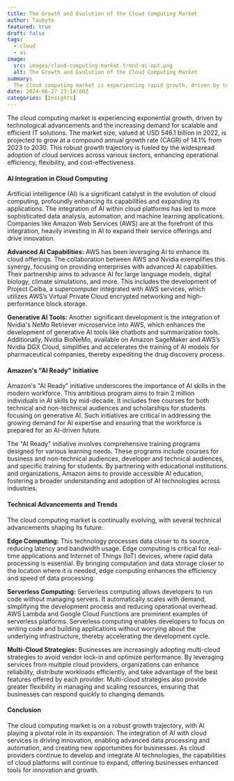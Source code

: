 ```yaml
---
title: The Growth and Evolution of the Cloud Computing Market
author: Taubyte
featured: true
draft: false
tags:
  - cloud
  - ai
image:
  src: images/cloud-computing-market-trend-ai-opt.png
  alt: The Growth and Evolution of the Cloud Computing Market
summary:
  The cloud computing market is experiencing rapid growth, driven by technological advancements and the increasing demand for scalable and efficient IT solutions. With a projected CAGR of 14.1% from 2023 to 2030, this expansion is fueled by the integration of artificial intelligence (AI) within cloud platforms, enhancing capabilities in data analysis, automation, and machine learning applications. Companies like Amazon Web Services (AWS) are at the forefront, leveraging AI to drive innovation and expand their service offerings. As AI becomes more integral to cloud computing, businesses are better equipped to navigate the digital landscape, fostering operational efficiency and opening new avenues for growth and development.
date: 2024-06-27 23:14:00Z
categories: [Insights]
---
```



The cloud computing market is experiencing exponential growth, driven by technological advancements and the increasing demand for scalable and efficient IT solutions. The market size, valued at USD 546.1 billion in 2022, is projected to grow at a compound annual growth rate (CAGR) of 14.1% from 2023 to 2030. This robust growth trajectory is fueled by the widespread adoption of cloud services across various sectors, enhancing operational efficiency, flexibility, and cost-effectiveness.

#### AI Integration in Cloud Computing

Artificial intelligence (AI) is a significant catalyst in the evolution of cloud computing, profoundly enhancing its capabilities and expanding its applications. The integration of AI within cloud platforms has led to more sophisticated data analysis, automation, and machine learning applications. Companies like Amazon Web Services (AWS) are at the forefront of this integration, heavily investing in AI to expand their service offerings and drive innovation.

**Advanced AI Capabilities:** AWS has been leveraging AI to enhance its cloud offerings. The collaboration between AWS and Nvidia exemplifies this synergy, focusing on providing enterprises with advanced AI capabilities. Their partnership aims to advance AI for large language models, digital biology, climate simulations, and more. This includes the development of Project Ceiba, a supercomputer integrated with AWS services, which utilizes AWS’s Virtual Private Cloud encrypted networking and high-performance block storage.

**Generative AI Tools:** Another significant development is the integration of Nvidia's NeMo Retriever microservice into AWS, which enhances the development of generative AI tools like chatbots and summarization tools. Additionally, Nvidia BioNeMo, available on Amazon SageMaker and AWS’s Nvidia DGX Cloud, simplifies and accelerates the training of AI models for pharmaceutical companies, thereby expediting the drug discovery process.

#### Amazon's "AI Ready" Initiative

Amazon's "AI Ready" initiative underscores the importance of AI skills in the modern workforce. This ambitious program aims to train 2 million individuals in AI skills by mid-decade. It includes free courses for both technical and non-technical audiences and scholarships for students focusing on generative AI. Such initiatives are critical in addressing the growing demand for AI expertise and ensuring that the workforce is prepared for an AI-driven future.

The "AI Ready" initiative involves comprehensive training programs designed for various learning needs. These programs include courses for business and non-technical audiences, developer and technical audiences, and specific training for students. By partnering with educational institutions and organizations, Amazon aims to provide accessible AI education, fostering a broader understanding and adoption of AI technologies across industries.

#### Technical Advancements and Trends

The cloud computing market is continually evolving, with several technical advancements shaping its future:

**Edge Computing:** This technology processes data closer to its source, reducing latency and bandwidth usage. Edge computing is critical for real-time applications and Internet of Things (IoT) devices, where rapid data processing is essential. By bringing computation and data storage closer to the location where it is needed, edge computing enhances the efficiency and speed of data processing.

**Serverless Computing:** Serverless computing allows developers to run code without managing servers. It automatically scales with demand, simplifying the development process and reducing operational overhead. AWS Lambda and Google Cloud Functions are prominent examples of serverless platforms. Serverless computing enables developers to focus on writing code and building applications without worrying about the underlying infrastructure, thereby accelerating the development cycle.

**Multi-Cloud Strategies:** Businesses are increasingly adopting multi-cloud strategies to avoid vendor lock-in and optimize performance. By leveraging services from multiple cloud providers, organizations can enhance reliability, distribute workloads efficiently, and take advantage of the best features offered by each provider. Multi-cloud strategies also provide greater flexibility in managing and scaling resources, ensuring that businesses can respond quickly to changing demands.

#### Conclusion

The cloud computing market is on a robust growth trajectory, with AI playing a pivotal role in its expansion. The integration of AI with cloud services is driving innovation, enabling advanced data processing and automation, and creating new opportunities for businesses. As cloud providers continue to develop and integrate AI technologies, the capabilities of cloud platforms will continue to expand, offering businesses enhanced tools for innovation and growth.


